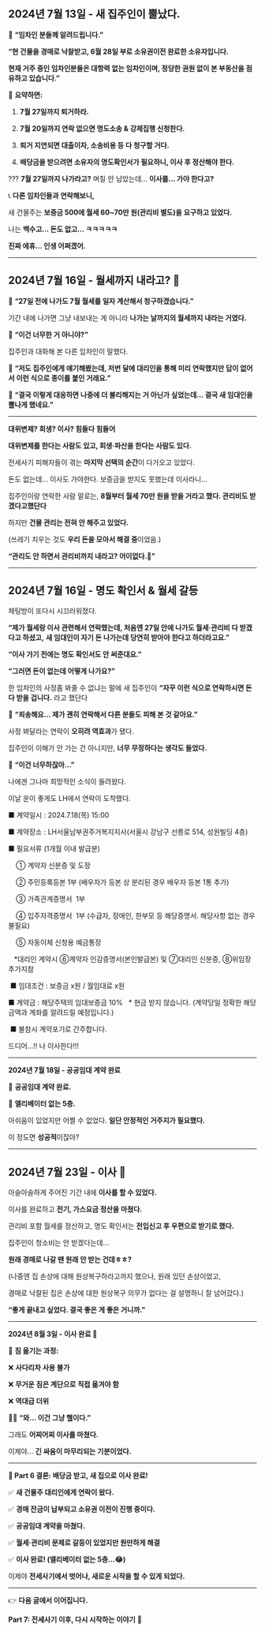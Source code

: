 ## **2024년 7월 13일 - 새 집주인이 뿔났다.**

  

📩 **“임차인 분들께 알려드립니다.”**

  

**“현 건물을 경매로 낙찰받고, 6월 28일 부로 소유권이전 완료한 소유자입니다.**

**현재 거주 중인 임차인분들은 대항력 없는 임차인이며, 정당한 권원 없이 본 부동산을 점유하고 있습니다.”**

  

📌 **요약하면:**

1. **7월 27일까지 퇴거하라.**

2. **7월 20일까지 연락 없으면 명도소송 & 강제집행 신청한다.**

3. **퇴거 지연되면 대출이자, 소송비용 등 다 청구할 거다.**

4. **배당금을 받으려면 소유자의 명도확인서가 필요하니, 이사 후 정산해야 한다.**

  

??? **7월 27일까지 나가라고?** 며칠 안 남았는데… **이사를… 가야 한다고?**

  

📞 **다른 임차인들과 연락해보니,**

새 건물주는 **보증금 500에 월세 60~70만 원(관리비 별도)을 요구하고 있었다.**

  

나는 **백수고… 돈도 없고… ㅋㅋㅋㅋㅋ**

**진짜 에휴… 인생 어쩌겠어.**

---

## **2024년 7월 16일 - 월세까지 내라고? 🤯**

  

📩 **“27일 전에 나가도 7월 월세를 일자 계산해서 청구하겠습니다.”**

  

기간 내에 나가면 그냥 내보내는 게 아니라 **나가는 날까지의 월세까지 내라는 거였다.**

  

📌 **“이건 너무한 거 아니야?”**

  

집주인과 대화해 본 다른 임차인이 말했다.

  

💬 **“저도 집주인에게 얘기해봤는데, 저번 달에 대리인을 통해 미리 연락했지만 답이 없어서 이런 식으로 종이를 붙인 거래요.”**

  

💬 **“결국 이렇게 대응하면 나중에 더 불리해지는 거 아닌가 싶었는데… 결국 새 임대인을 뿔나게 했네요.”**

---

**대위변제? 회생? 이사? 힘들다 힘들어**

  

 **대위변제를 한다는 사람도 있고, 회생·파산을 한다는 사람도 있다.**

  

전세사기 피해자들이 겪는 **마지막 선택의 순간**이 다가오고 있었다.



돈도 없는데... 이사도 가야한다. 보증금을 받지도 못했는데 이사라니... 


집주인이랑 연락한 사람 말로는, **8월부터 월세 70만 원을 받을 거라고 했다. 관리비도 받겠다고했단다**

하지만 **건물 관리는 전혀 안 해주고 있었다.**

(쓰레기 치우는 것도 **우리 돈을 모아서 해결 중**이었음.)

  

 **“관리도 안 하면서 관리비까지 내라고? 어이없다.🤨”** 

---

## **2024년 7월 16일 - 명도 확인서 & 월세 갈등**

  

채팅방이 또다시 시끄러워졌다.

**“제가 월세랑 이사 관련해서 연락했는데, 처음엔 27일 안에 나가도 월세·관리비 다 받겠다고 하셨고,**
**새 임대인이 자기 돈 나가는데 당연히 받아야 한다고 하더라고요.”**

**“이사 가기 전에는 명도 확인서도 안 써준대요.”**

**“그러면 돈이 없는데 어떻게 나가요?”**


한 임차인의 사정좀 봐줄 수 없냐는 말에 새 집주인이 **“자꾸 이런 식으로 연락하시면 돈 다 받을 겁니다.**  라고 했단다

💬 **“죄송해요… 제가 괜히 연락해서 다른 분들도 피해 본 것 같아요.”**

사정 봐달라는 연락이 **오히려 역효과**가 됐다.

집주인이 이해가 안 가는 건 아니지만, **너무 무정하다는 생각도 들었다.**   

📌 **“이건 너무하잖아…”**


나에겐 그나마 희망적인 소식이 들려왔다. 

이날 운이 좋게도 LH에서 연락이 도착했다.
  

■ 계약일시 : 2024.7.18(목) 15:00

■ 계약장소 : LH서울남부권주거복지지사(서울시 강남구 선릉로 514, 성원빌딩 4층)

■ 필요서류 (1개월 이내 발급분)

    ① 계약자 신분증 및 도장

    ② 주민등록등본 1부 (배우자가 등본 상 분리된 경우 배우자 등본 1통 추가)

    ③ 가족관계증명서  1부

    ④ 입주자격증명서  1부 (수급자, 장애인, 한부모 등 해당증명서. 해당사항 없는 경우 불필요)

    ⑤ 자동이체 신청용 예금통장

   *대리인 계약시 ⑥계약자 인감증명서(본인발급본) 및 ⑦대리인 신분증, ⑧위임장 추가지참

 ■ 임대조건 : 보증금 x원 / 월임대료 x원

■ 계약금 : 해당주택의 임대보증금 10%   * 현금 받지 않습니다. (계약당일 정확한 해당 금액과 계좌를 알려드릴 예정입니다.)

 ■ 불참시 계약포기로 간주합니다.


드디어...!! 나 이사한다!!!

---

**2024년 7월 18일 - 공공임대 계약 완료**

  

📌 **공공임대 계약 완료.**

🚪 **엘리베이터 없는 5층.**

  

아쉬움이 있었지만 어쩔 수 없었다. **일단 안정적인 거주지가 필요했다.**

이 정도면 **성공적**이잖아?

---

## **2024년 7월 23일 - 이사 🚛**


아슬아슬하게 주어진 기간 내에 **이사를 할 수 있었다.**

  

이사를 완료하고 **전기, 가스요금 정산을 마쳤다.**

관리비 포함 월세를 정산하고, 명도 확인서는 **전입신고 후 우편으로 받기로 했다.**

  

집주인이 청소비는 안 받겠다는데… 

**원래 경매로 나갈 땐 원래 안 받는 건데ㅎㅎ?**

  

(나중엔 집 손상에 대해 원상복구하라고까지 했으나, 원래 있던 손상이었고,

경매로 낙찰된 집은 손상에 대한 원상복구 의무가 없다는 걸 설명하니 잘 넘어갔다.)

  

**“좋게 끝내고 싶었다. 결국 좋은 게 좋은 거니까.”**

---

**2024년 8월 3일 - 이사 완료 🎉**

  

🚛 **짐 옮기는 과정:**

❌ **사다리차 사용 불가**

❌ **무거운 짐은 계단으로 직접 옮겨야 함**

❌ **역대급 더위**

😵‍💫 **“와… 이건 그냥 헬이다.”**

  
그래도 **어찌어찌 이사를 마쳤다.**

  

이제야… **긴 싸움이 마무리되는 기분이었다.**

---

**📌 Part 6 결론: 배당금 받고, 새 집으로 이사 완료!**

  

✅ **새 건물주 대리인에게 연락이 왔다.**

✅ **경매 잔금이 납부되고 소유권 이전이 진행 중이다.**

✅ **공공임대 계약을 마쳤다.**

✅ **월세·관리비 문제로 갈등이 있었지만 원만하게 해결**

✅ **이사 완료! (엘리베이터 없는 5층…😂)**

  

이제야 **전세사기에서 벗어나, 새로운 시작을 할 수 있게 되었다.**

---

👉 **다음 글에서 이어집니다.**

**Part 7: 전세사기 이후, 다시 시작하는 이야기** 🚀